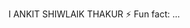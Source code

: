 I ANKIT SHIWLAIK THAKUR ⚡ Fun fact: ...

<!---
TRASKXSTARK/TRASKXSTARK is a ✨ special ✨ repository because its `README.md` (this file) appears on your GitHub profile.
You can click the Preview link to take a look at your changes.
--->
